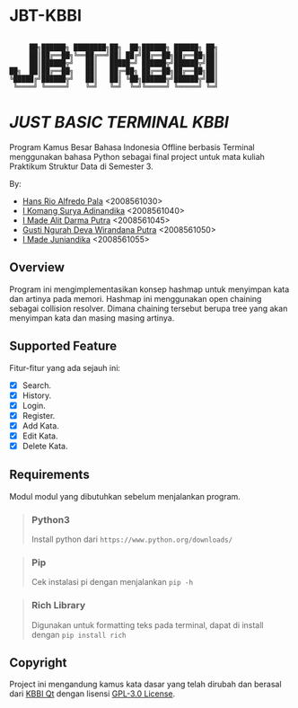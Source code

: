 # **JBT-KBBI**

```

     ██╗██████╗ ████████╗██╗  ██╗██████╗ ██████╗ ██╗
     ██║██╔══██╗╚══██╔══╝██║ ██╔╝██╔══██╗██╔══██╗██║
     ██║██████╦╝   ██║   █████═╝ ██████╦╝██████╦╝██║
██╗  ██║██╔══██╗   ██║   ██╔═██╗ ██╔══██╗██╔══██╗██║
╚█████╔╝██████╦╝   ██║   ██║ ╚██╗██████╦╝██████╦╝██║
 ╚════╝ ╚═════╝    ╚═╝   ╚═╝  ╚═╝╚═════╝ ╚═════╝ ╚═╝
```

# _JUST BASIC TERMINAL KBBI_

Program Kamus Besar Bahasa Indonesia Offline berbasis Terminal menggunakan bahasa Python sebagai final project untuk mata kuliah Praktikum Struktur Data di Semester 3.

By:

-   [Hans Rio Alfredo Pala](https://github.com/hanpalla) <2008561030>
-   [I Komang Surya Adinandika](https://github.com/suryaadi44) <2008561040>
-   [I Made Alit Darma Putra](https://github.com/alitdarmaputra) <2008561045>
-   [Gusti Ngurah Deva Wirandana Putra](https://github.com/rahdeva) <2008561050>
-   [I Made Juniandika](https://github.com/juniade) <2008561055>

## Overview

Program ini mengimplementasikan konsep hashmap untuk menyimpan kata dan artinya pada memori. Hashmap ini menggunakan open chaining sebagai collision resolver. Dimana chaining tersebut berupa tree yang akan menyimpan kata dan masing masing artinya.

## Supported Feature

Fitur-fitur yang ada sejauh ini:

- [x] Search.
- [x] History.
- [x] Login.
- [x] Register.
- [x] Add Kata. 
- [x] Edit Kata. 
- [x] Delete Kata.

## Requirements

Modul modul yang dibutuhkan sebelum menjalankan program.

> ### Python3
>
> Install python dari `https://www.python.org/downloads/`

> ### Pip
>
> Cek instalasi pi dengan menjalankan `pip -h`

> ### Rich Library
>
> Digunakan untuk formatting teks pada terminal, dapat di install dengan
> `pip install rich`

## Copyright

Project ini mengandung kamus kata dasar yang telah dirubah dan berasal dari [KBBI Qt](https://github.com/bgli/kbbi-qt/) dengan lisensi [GPL-3.0 License](https://www.gnu.org/licenses/gpl-3.0.en.html).
